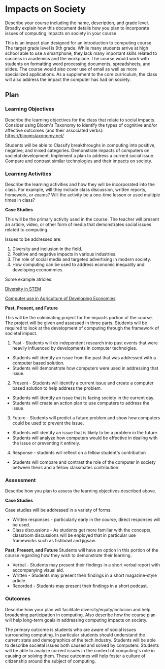 # Impacts on Society

Describe your course including the name, description, and grade level. Broadly explain how this document details how you plan to incorporate issues of computing impacts on society in your course

This is an impact plan designed for an introduction to computing course. The target grade level is 9th grade. 
While many students arrive at high school able to use a smartphone, they lack many important skills related to success in academics and the workplace. 
The course would work with students on formatting word processing documents, spreadsheets, and slides. 
The course would also cover use of email as well as more specialized applications. 
As a supplement to the core curriculum, the class will also address the impact the computer has had on society. 

## Plan

### Learning Objectives

Describe the learning objectives for the class that relate to social impacts. Consider using Bloom's Taxonomy to identify the types of cognitive and/or affective outcomes (and their associated verbs): https://bloomstaxonomy.net/

Students will be able to
Classify breakthroughs in computing into positive, negative, and mixed categories. 
Demonstrate impacts of computers on societal development. 
Implement a plan to address a current social issue. 
Compare and contrast similar technologies and their impacts on society. 

### Learning Activities

Describe the learning activities and how they will be incorporated into the class. For example, will they include class discussion, written reports, homework, or exams? Will the activity be a one-time lesson or used multiple times in class?

**Case Studies**

This will be the primary activity used in the course. The teacher will present an article, video, or other form of media that demonstrates social issues related to computing. 

Issues to be addressed are: 
1. Diversity and inclusion in the field. 
2. Positive and negative impacts in various industries. 
3. The role of social media and targeted advertising in modern society.
4. How computing can be used to address economic inequality and developing econommies.  

Some example atricles: 

[Diversity in STEM](https://caseagrant.ucsd.edu/news/diversity-stem-what-it-why-does-it-matter-and-how-do-we-increase-it#:~:text=According%20to%20the%20NSF%2C%20the,all%20children%20born%20are%20female.)

[Computer use in Agriculture of Developing Economies](https://justagriculture.in/files/newsletter/2022/january/5.%20Use%20of%20Computer%20in%20Agriculture.pdf)

**Past, Present, and Future** 

This will be the culminating project for the impacts portion of the course. The project will be given and assessed in three parts. 
Students will be required to look at the development of computing through the framework of societal impact. 
1. Past - Students will do independent research into past events that were heavily influenced by developments in computer technolgies. 
- Students will identify an issue from the past that was addressed with a computer based solution. 
- Students will demonstrate how computers were used in addressing that issue. 
2. Present - Students will identify a current issue and create a computer based solution to help address the problem. 
- Students will identify an issue that is facing society in the current day. 
- Students will create an action plan to use computers to address the issue. 
3. Future - Students will predict a future problem and show how computers could be used to prevent the issue. 
- Students will identify an issue that is likely to be a problem in the future. 
- Students will analyze how computers would be effective in dealing with the issue or preventing it entirely. 
4. Response - students will reflect on a fellow student's contribution 
- Students will compare and contrast the role of the computer in society between theirs and a fellow classmates contribution. 

### Assessment

Describe how you plan to assess the learning objectives described above.

**Case Studies** 

Case studies will be addressed in a variety of forms. 
- Written responses - particularly early in the course, direct responses will be used. 
- Class discussions - As students get more familiar with the concepts, classroom discussions will be enployed that in particular use frameworks such as fishbowl and jigsaw. 

**Past, Present, and Future**
Students will have an option in this portion of the course regarding how they wish to demonstrate their learning. 
- Verbal - Students may present their findings in a short verbal report with accompanying visual aid. 
- Written - Students may present their findings in a short magazine-style article. 
- Recorded - Students may present their findings in a short podcast. 


### Outcomes

Describe how your plan will facilitate diversity/equity/inclusion and help broadening participation in computing. Also describe how the course plan will help long-term goals in addressing computing impacts on society.

The primary outcome is students who are aware of social issues surrounding computing. 
In particular students should understand the current state and demographics of the tech industry. 
Students will be able to describe societal issues both caused and solved by computers. 
Students will be able to analyze current issues in the context of computing's role in causing or solving them. 
These outcomes will help foster a culture of citizenship around the subject of computing. 
